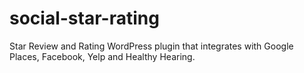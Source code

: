 # social-star-rating
Star Review and Rating WordPress plugin that integrates with Google Places, Facebook, Yelp and Healthy Hearing.

